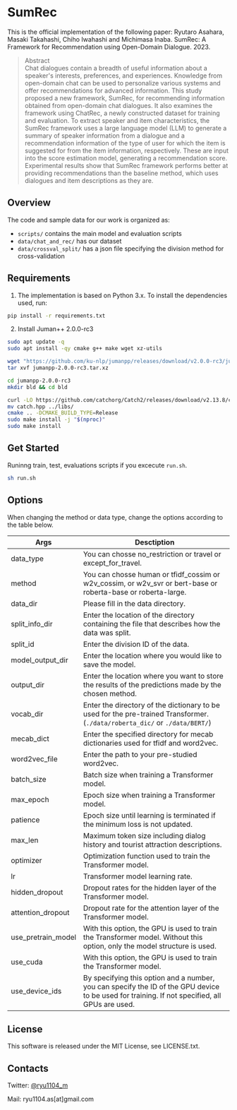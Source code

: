 # SumRec

This is the official implementation of the following paper: Ryutaro Asahara, Masaki Takahashi, Chiho Iwahashi and Michimasa Inaba. SumRec: A Framework for Recommendation using Open-Domain Dialogue. 2023.

>Abstract<br>
>Chat dialogues contain a breadth of useful information about a speaker's interests, preferences, and experiences.
>Knowledge from open-domain chat can be used to personalize various systems and offer recommendations for advanced information.
>This study proposed a new framework, SumRec, for recommending information obtained from open-domain chat dialogues.
>It also examines the framework using ChatRec, a newly constructed dataset for training and evaluation.
>To extract speaker and item characteristics, the SumRec framework uses a large language model (LLM) to generate a summary of speaker information from a dialogue and a recommendation information of the type of user for which the item is suggested for from the item information, respectively.
>These are input into the score estimation model, generating a recommendation score.
>Experimental results show that SumRec framework performs better at providing recommendations than the baseline method, which uses dialogues and item descriptions as they are.

## Overview
The code and sample data for our work is organized as:

* `scripts/` contains the main model and evaluation scripts
* `data/chat_and_rec/` has our dataset
* `data/crossval_split/` has a json file specifying the division method for cross-validation


## Requirements
1. The implementation is based on Python 3.x. To install the dependencies used, run:
```.bash
pip install -r requirements.txt
```
2. Install Juman++ 2.0.0-rc3
```.bash
sudo apt update -q
sudo apt install -qy cmake g++ make wget xz-utils

wget "https://github.com/ku-nlp/jumanpp/releases/download/v2.0.0-rc3/jumanpp-2.0.0-rc3.tar.xz"
tar xvf jumanpp-2.0.0-rc3.tar.xz

cd jumanpp-2.0.0-rc3
mkdir bld && cd bld

curl -LO https://github.com/catchorg/Catch2/releases/download/v2.13.8/catch.hpp
mv catch.hpp ../libs/
cmake .. -DCMAKE_BUILD_TYPE=Release
sudo make install -j "$(nproc)"
sudo make install
```

## Get Started

Runinng train, test, evaluations scripts if you excecute `run.sh`.

```.bash
sh run.sh
```

## Options

When changing the method or data type, change the options according to the table below.

| Args               | Desctiption                                                                                                            |
| ------------------ | ---------------------------------------------------------------------------------------------------------------------- |
| data_type          | You can chosse no_restriction or travel or except_for_travel.                                                          |
| method             | You can chosse human or tfidf_cossim or w2v_cossim, or w2v_svr or bert-base or roberta-base or roberta-large.         |
| data_dir           | Please fill in the data directory.                                                                                       |
| split_info_dir     | Enter the location of the directory containing the file that describes how the data was split.                               |
| split_id           | Enter the division ID of the data.                                                                                           |
| model_output_dir   | Enter the location where you would like to save the model.                                                                               |
| output_dir         | Enter the location where you want to store the results of the predictions made by the chosen method.                                                                       |
| vocab_dir          | Enter the directory of the dictionary to be used for the pre-trained Transformer.(`./data/roberta_dic/` or `./data/BERT/`)                                                        |
| mecab_dict         | Enter the specified directory for mecab dictionaries used for tfidf and word2vec.                                               |
| word2vec_file      | Enter the path to your pre-studied word2vec.                                                                             |
| batch_size         | Batch size when training a Transformer model.                                                                            |
| max_epoch          | Epoch size when training a Transformer model.                                                                             |
| patience           | Epoch size until learning is terminated if the minimum loss is not updated.                                           |
| max_len            | Maximum token size including dialog history and tourist attraction descriptions.                                                         |
| optimizer          | Optimization function used to train the Transformer model.                                                            |
| lr                 | Transformer model learning rate.                                                                                |
| hidden_dropout     | Dropout rates for the hidden layer of the Transformer model.                                                              |
| attention_dropout  | Dropout rate for the attention layer of the Transformer model.                                                         |
| use_pretrain_model | With this option, the GPU is used to train the Transformer model. Without this option, only the model structure is used.           |
| use_cuda           | With this option, the GPU is used to train the Transformer model.                                                   |
| use_device_ids     | By specifying this option and a number, you can specify the ID of the GPU device to be used for training. If not specified, all GPUs are used. |

## License
This software is released under the MIT License, see LICENSE.txt.

## Contacts

Twitter: [@ryu1104_m](https://twitter.com/ryu1104_m)

Mail: ryu1104.as[at]gmail.com
